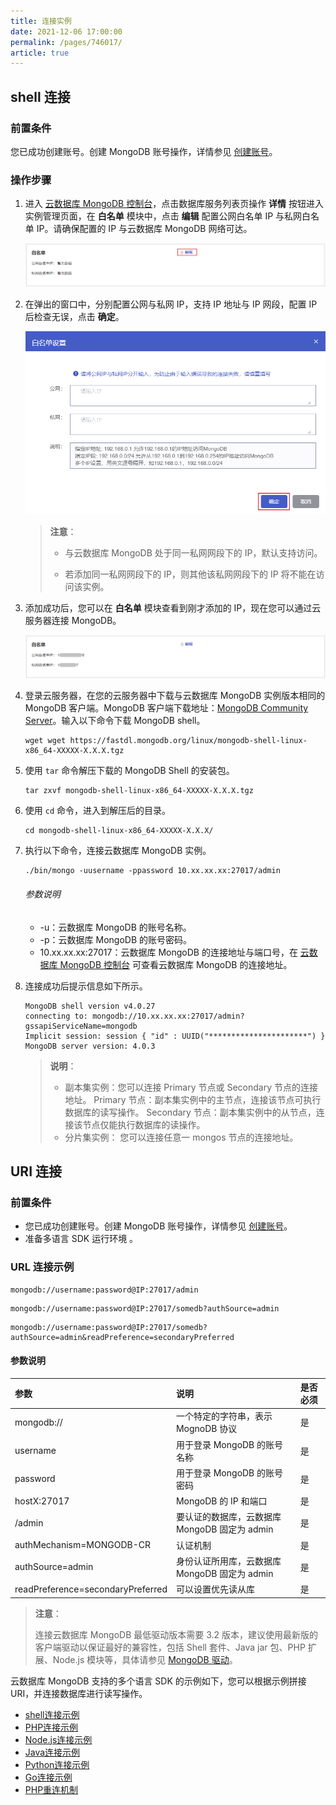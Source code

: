 ```yaml
---
title: 连接实例
date: 2021-12-06 17:00:00
permalink: /pages/746017/
article: true
---
```



## shell 连接

### 前置条件

您已成功创建账号。创建 MongoDB 账号操作，详情参见 [创建账号](./../02.账号管理/00.创建账号.md)。

### 操作步骤

1. 进入 [云数据库 MongoDB 控制台](https://console.capitalonline.net/mongodb)，点击数据库服务列表页操作 **详情** 按钮进入实例管理页面，在 **白名单** 模块中，点击 **编辑** 配置公网白名单 IP 与私网白名单 IP。请确保配置的 IP 与云数据库 MongoDB 网络可达。

   ![conn_console](./../../pic/conn_console.png)

2. 在弹出的窗口中，分别配置公网与私网 IP，支持 IP 地址与 IP 网段，配置 IP 后检查无误，点击 **确定**。

   ![conn_popup](./../../pic/conn_popup.png)

   > **注意**：
   >
   > + 与云数据库 MongoDB 处于同一私网网段下的 IP，默认支持访问。
   >
   > + 若添加同一私网网段下的 IP，则其他该私网网段下的 IP 将不能在访问该实例。

3. 添加成功后，您可以在 **白名单** 模块查看到刚才添加的 IP，现在您可以通过云服务器连接 MongoDB。

   ![conn_console2](./../../pic/conn_console2.png)

4. 登录云服务器，在您的云服务器中下载与云数据库 MongoDB 实例版本相同的 MongoDB 客户端。MongoDB 客户端下载地址：[MongoDB Community Server](https://www.mongodb.com/try/download/community)。输入以下命令下载 MongoDB shell。

   ```
   wget wget https://fastdl.mongodb.org/linux/mongodb-shell-linux-x86_64-XXXXX-X.X.X.tgz
   ```

5. 使用 `tar` 命令解压下载的 MongoDB Shell 的安装包。

   ```
   tar zxvf mongodb-shell-linux-x86_64-XXXXX-X.X.X.tgz
   ```

6. 使用 `cd` 命令，进入到解压后的目录。

   ```
   cd mongodb-shell-linux-x86_64-XXXXX-X.X.X/
   ```

7. 执行以下命令，连接云数据库 MongoDB 实例。

   ```
   ./bin/mongo -uusername -ppassword 10.xx.xx.xx:27017/admin
   ```

   ###### 参数说明

   + -u：云数据库 MongoDB 的账号名称。
   + -p：云数据库 MongoDB 的账号密码。
   + 10.xx.xx.xx:27017：云数据库 MongoDB 的连接地址与端口号，在 [云数据库 MongoDB 控制台](https://console.capitalonline.net/mongodb) 可查看云数据库 MongoDB 的连接地址。

8. 连接成功后提示信息如下所示。

   ```
   MongoDB shell version v4.0.27
   connecting to: mongodb://10.xx.xx.xx:27017/admin?gssapiServiceName=mongodb
   Implicit session: session { "id" : UUID("**********************") }
   MongoDB server version: 4.0.3
   ```

   > **说明**：
   >
   > - 副本集实例：您可以连接 Primary 节点或 Secondary 节点的连接地址。
   >   Primary 节点：副本集实例中的主节点，连接该节点可执行数据库的读写操作。
   >   Secondary 节点：副本集实例中的从节点，连接该节点仅能执行数据库的读操作。
   > - 分片集实例： 您可以连接任意一 mongos 节点的连接地址。

## URI 连接

### 前置条件

+ 您已成功创建账号。创建 MongoDB 账号操作，详情参见 [创建账号](./../02.账号管理/00.创建账号.md)。
+ 准备多语言 SDK 运行环境 。

### URL 连接示例

```
mongodb://username:password@IP:27017/admin
```

```
mongodb://username:password@IP:27017/somedb?authSource=admin
```

```
mongodb://username:password@IP:27017/somedb?authSource=admin&readPreference=secondaryPreferred
```

#### 参数说明

| 参数                              | 说明                                          | 是否必须 |
| :-------------------------------- | :-------------------------------------------- | :------- |
| mongodb://                        | 一个特定的字符串，表示 MognoDB 协议           | 是       |
| username                          | 用于登录 MongoDB 的账号名称                   | 是       |
| password                          | 用于登录 MongoDB 的账号密码                   | 是       |
| hostX:27017                       | MongoDB 的 IP 和端口                          | 是       |
| /admin                            | 要认证的数据库，云数据库 MongoDB 固定为 admin | 是       |
| authMechanism=MONGODB-CR          | 认证机制                                      | 是       |
| authSource=admin                  | 身份认证所用库，云数据库 MongoDB 固定为 admin | 是       |
| readPreference=secondaryPreferred | 可以设置优先读从库                            | 是       |

> **注意**：
>
> 连接云数据库 MongoDB 最低驱动版本需要 3.2 版本，建议使用最新版的客户端驱动以保证最好的兼容性，包括 Shell 套件、Java jar 包、PHP 扩展、Node.js 模块等，具体请参见 [MongoDB 驱动](https://docs.mongodb.com/ecosystem/drivers/)。

云数据库 MongoDB 支持的多个语言 SDK 的示例如下，您可以根据示例拼接 URI，并连接数据库进行读写操作。

- [shell连接示例](./../../09.SDK参考/00.shell连接示例.md)
- [PHP连接示例](./../../09.SDK参考/01.PHP连接示例.md)
- [Node.js连接示例](./../../09.SDK参考/02.Node.js连接示例.md)
- [Java连接示例](./../../09.SDK参考/03.Java连接示例.md)
- [Python连接示例](./../../09.SDK参考/04.Python连接示例.md)
- [Go连接示例](./../../09.SDK参考/05.Go连接示例.md)
- [PHP重连机制](./../../09.SDK参考/06.PHP重连机制.md)
